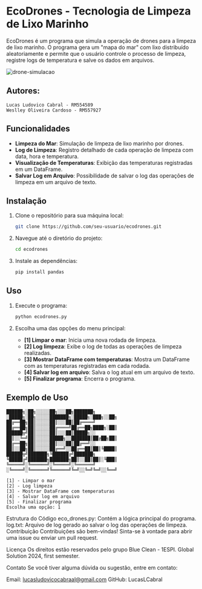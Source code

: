 # EcoDrones - Tecnologia de Limpeza de Lixo Marinho

EcoDrones é um programa que simula a operação de drones para a limpeza de lixo marinho. O programa gera um "mapa do mar" com lixo distribuído aleatoriamente e permite que o usuário controle o processo de limpeza, registre logs de temperatura e salve os dados em arquivos.

![drone-simulacao](https://github.com/LucasLCabral/EcoDrone-Python-GlobalSolution/assets/162235385/7a1e6776-8523-49d9-8b99-5791fdeeb75b)

## Autores:
    Lucas Ludovico Cabral - RM554589
    Weslley Oliveira Cardoso - RM557927

## Funcionalidades

- **Limpeza do Mar**: Simulação de limpeza de lixo marinho por drones.
- **Log de Limpeza**: Registro detalhado de cada operação de limpeza com data, hora e temperatura.
- **Visualização de Temperaturas**: Exibição das temperaturas registradas em um DataFrame.
- **Salvar Log em Arquivo**: Possibilidade de salvar o log das operações de limpeza em um arquivo de texto.

## Instalação

1. Clone o repositório para sua máquina local:
    ```sh
    git clone https://github.com/seu-usuario/ecodrones.git
    ```

2. Navegue até o diretório do projeto:
    ```sh
    cd ecodrones
    ```

3. Instale as dependências:
    ```sh
    pip install pandas
    ```

## Uso

1. Execute o programa:
    ```sh
    python ecodrones.py
    ```

2. Escolha uma das opções do menu principal:
    - **[1] Limpar o mar**: Inicia uma nova rodada de limpeza.
    - **[2] Log limpeza**: Exibe o log de todas as operações de limpeza realizadas.
    - **[3] Mostrar DataFrame com temperaturas**: Mostra um DataFrame com as temperaturas registradas em cada rodada.
    - **[4] Salvar log em arquivo**: Salva o log atual em um arquivo de texto.
    - **[5] Finalizar programa**: Encerra o programa.

## Exemplo de Uso

```plaintext
██████╗░██╗░░░░░██╗░░░██╗███████╗  ░█████╗░██╗░░░░░███████╗░█████╗░███╗░░██╗
██╔══██╗██║░░░░░██║░░░██║██╔════╝  ██╔══██╗██║░░░░░██╔════╝██╔══██╗████╗░██║
██████╦╝██║░░░░░██║░░░██║█████╗░░  ██║░░╚═╝██║░░░░░█████╗░░███████║██╔██╗██║
██╔══██╗██║░░░░░██║░░░██║██╔══╝░░  ██║░░██╗██║░░░░░██╔══╝░░██╔══██║██║╚████║
██████╦╝███████╗╚██████╔╝███████╗  ╚█████╔╝███████╗███████╗██║░░██║██║░╚███║
╚═════╝░╚══════╝░╚═════╝░╚══════╝  ░╚════╝░╚══════╝╚══════╝╚═╝░░╚═╝╚═╝░░╚══╝

[1] - Limpar o mar
[2] - Log limpeza
[3] - Mostrar DataFrame com temperaturas
[4] - Salvar log em arquivo
[5] - Finalizar programa
Escolha uma opção: 1
````
Estrutura do Código
eco_drones.py: Contém a lógica principal do programa.
log.txt: Arquivo de log gerado ao salvar o log das operações de limpeza.
Contribuição
Contribuições são bem-vindas! Sinta-se à vontade para abrir uma issue ou enviar um pull request.

Licença
Os direitos estão reservados pelo grupo Blue Clean - 1ESPI. Global Solution 2024, first semester.

Contato
Se você tiver alguma dúvida ou sugestão, entre em contato:

Email: lucasludovicocabraal@gmail.com
GitHub:  LucasLCabral
